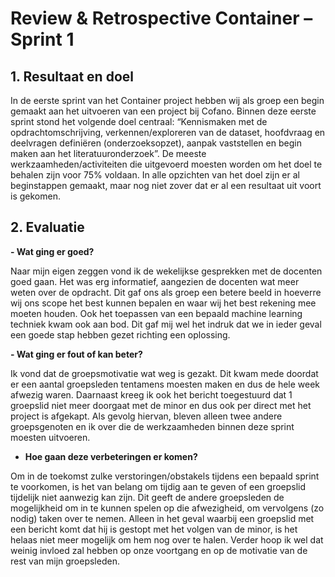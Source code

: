# Review & Retrospective Container – Sprint 1 

## 1.	Resultaat en doel

In de eerste sprint van het Container project hebben wij als groep een begin gemaakt aan het uitvoeren van een project bij Cofano. Binnen deze eerste sprint stond het volgende doel centraal: “Kennismaken met de opdrachtomschrijving, verkennen/exploreren van de dataset, hoofdvraag en deelvragen definiëren (onderzoeksopzet), aanpak vaststellen en begin maken aan het literatuuronderzoek”. De meeste werkzaamheden/activiteiten die uitgevoerd moesten worden om het doel te behalen zijn voor 75% voldaan. In alle opzichten van het doel zijn er al beginstappen gemaakt, maar nog niet zover dat er al een resultaat uit voort is gekomen.

## 2.	Evaluatie

**- Wat ging er goed?**

Naar mijn eigen zeggen vond ik de wekelijkse gesprekken met de docenten goed gaan. Het was erg informatief, aangezien de docenten wat meer weten over de opdracht. Dit gaf ons als groep een betere beeld in hoeverre wij ons scope het best kunnen bepalen en waar wij het best rekening mee moeten houden. Ook het toepassen van een bepaald machine learning techniek kwam ook aan bod. Dit gaf mij wel het indruk dat we in ieder geval een goede stap hebben gezet richting een oplossing.

**- Wat ging er fout of kan beter?**

Ik vond dat de groepsmotivatie wat weg is gezakt. Dit kwam mede doordat er een aantal groepsleden tentamens moesten maken en dus de hele week afwezig waren. Daarnaast kreeg ik ook het bericht toegestuurd dat 1 groepslid niet meer doorgaat met de minor en dus ook per direct met het project is afgekapt. Als gevolg hiervan, bleven alleen twee andere groepsgenoten en ik over die de werkzaamheden binnen deze sprint moesten uitvoeren.

- **Hoe gaan deze verbeteringen er komen?**

Om in de toekomst zulke verstoringen/obstakels tijdens een bepaald sprint te voorkomen, is het van belang om tijdig aan te geven of een groepslid tijdelijk niet aanwezig kan zijn. Dit geeft de andere groepsleden de mogelijkheid om in te kunnen spelen op die afwezigheid, om vervolgens (zo nodig) taken over te nemen. Alleen in het geval waarbij een groepslid met een bericht komt dat hij is gestopt met het volgen van de minor, is het helaas niet meer mogelijk om hem nog over te halen. Verder hoop ik wel dat weinig invloed zal hebben op onze voortgang en op de motivatie van de rest van mijn groepsleden. 
